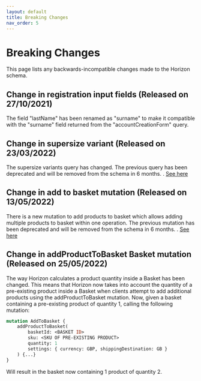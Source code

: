 ```yaml
---
layout: default
title: Breaking Changes
nav_order: 5
---
```


# Breaking Changes

This page lists any backwards-incompatible changes made to the Horizon schema. 

## Change in registration input fields (Released on 27/10/2021)

The field "lastName" has been renamed as "surname" to make it compatible with the "surname" field returned from the "accountCreationForm" query.

## Change in supersize variant (Released on 23/03/2022)

The supersize variants query has changed. The previous query has been deprecated and will be removed from the schema in 6 months.
. [See here](examples/features/supersize.md)

## Change in add to basket mutation (Released on 13/05/2022)

There is a new mutation to add products to basket which allows adding multiple products to basket within one operation. The previous mutation has been deprecated and will be removed from the schema in 6 months.
. [See here](examples/basket/add-to-basket.md)

## Change in addProductToBasket Basket mutation (Released on 25/05/2022)

The way Horizon calculates a product quantity inside a Basket has been changed. This means that Horizon now takes into 
account the quantity of a pre-existing product inside a Basket when clients attempt to add additional products using the 
addProductToBasket mutation. Now, given a basket containing a pre-existing product of quantity 1, calling the following 
mutation:

```graphql
mutation AddToBasket {
    addProductToBasket(
        basketId: <BASKET ID>
        sku: <SKU OF PRE-EXISTING PRODUCT>
        quantity: 1
        settings: { currency: GBP, shippingDestination: GB }
    ) {...}
}
```

Will result in the basket now containing 1 product of quantity 2.
